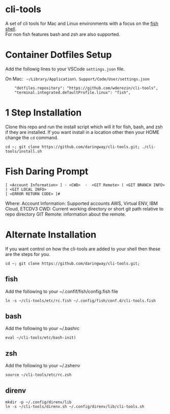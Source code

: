# cli-tools

A set of cli tools for Mac and Linux environments with a focus on the [fish shell](https://fishshell.com).  
For non fish features bash and zsh are also supported.

# Container Dotfiles Setup

Add the followig lines to your VSCode `settings.json` file.

On Mac: ` ~/Library/Application\ Support/Code/User/settings.json`

```
    "dotfiles.repository": "https://github.com/wderezin/cli-tools",
    "terminal.integrated.defaultProfile.linux": "fish",
```

# 1 Step Installation 

Clone this repo and run the install script which will it for fish, bash, and zsh if they are installed. 
If you want install in a location other then your HOME change the `cd` command.  

```
cd ~; git clone https://github.com/daringway/cli-tools.git; ./cli-tools/install.sh
``` 

# Fish Daring Prompt

```
[ <Account Information> ] · <CWD>  ·  <GIT Remote> ( <GIT BRANCH INFO> ) <GIT LOCAL INFO>
[ <ERROR RETURN CODE> ]#
```

Where:
Account Information: Supported accounts AWS, Virtual ENV, IBM Cloud, ETCDV3
CWD: Current working directory or short git path relative to repo directory
GIT Remote: information about the remote.

# Alternate Installation

If you want control on how the cli-tools are added to your shell then these are the steps for you.

```shell script
cd ~; git clone https://github.com/daringway/cli-tools.git;
``` 

## fish 

Add the following to your ~/.confif/fish/config.fish file
```shell script
ln -s ~/cli-tools/etc/rc.fish ~/.config/fish/conf.d/cli-tools.fish
```

## bash
Add the following to your ~/.bashrc
```shell script
eval ~/cli-tools/etc/bash-init)
```

## zsh
Add the following to your ~/.zshenv
```shell script
source ~/cli-tools/etc/rc.zsh
```

## direnv
```shell script
mkdir -p ~/.config/direnv/lib
ln -s ~/cli-tools/direnv.sh ~/.config/direnv/lib/cli-tools.sh
```